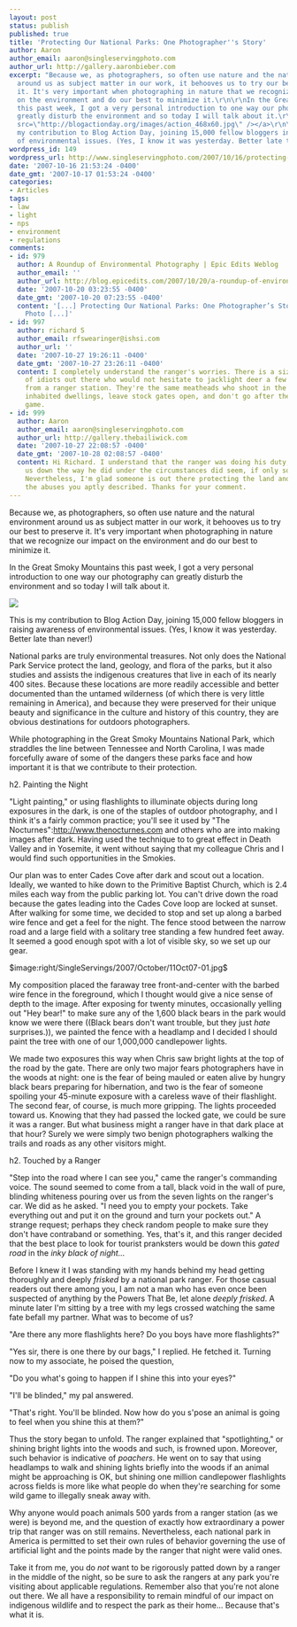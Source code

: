 ```yaml
---
layout: post
status: publish
published: true
title: 'Protecting Our National Parks: One Photographer''s Story'
author: Aaron
author_email: aaron@singleservingphoto.com
author_url: http://gallery.aaronbieber.com
excerpt: "Because we, as photographers, so often use nature and the natural environment
  around us as subject matter in our work, it behooves us to try our best to preserve
  it. It's very important when photographing in nature that we recognize our impact
  on the environment and do our best to minimize it.\r\n\r\nIn the Great Smoky Mountains
  this past week, I got a very personal introduction to one way our photography can
  greatly disturb the environment and so today I will talk about it.\r\n\r\n<a href=\"http://blogactionday.org\"><img
  src=\"http://blogactionday.org/images/action_468x60.jpg\" /></a>\r\n\r\nThis is
  my contribution to Blog Action Day, joining 15,000 fellow bloggers in raising awareness
  of environmental issues. (Yes, I know it was yesterday. Better late than never!)"
wordpress_id: 149
wordpress_url: http://www.singleservingphoto.com/2007/10/16/protecting-our-national-parks-one-photographers-story/
date: '2007-10-16 21:53:24 -0400'
date_gmt: '2007-10-17 01:53:24 -0400'
categories:
- Articles
tags:
- law
- light
- nps
- environment
- regulations
comments:
- id: 979
  author: A Roundup of Environmental Photography | Epic Edits Weblog
  author_email: ''
  author_url: http://blog.epicedits.com/2007/10/20/a-roundup-of-environmental-photography/
  date: '2007-10-20 03:23:55 -0400'
  date_gmt: '2007-10-20 07:23:55 -0400'
  content: '[...] Protecting Our National Parks: One Photographer’s Story Single-Serving
    Photo [...]'
- id: 997
  author: richard S
  author_email: rfswearinger@ishsi.com
  author_url: ''
  date: '2007-10-27 19:26:11 -0400'
  date_gmt: '2007-10-27 23:26:11 -0400'
  content: I completely understand the ranger's worries. There is a sizeable number
    of idiots out there who would not hesitate to jacklight deer a few hundred yards
    from a ranger station. They're the same meatheads who shoot in the direction of
    inhabited dwellings, leave stock gates open, and don't go after their wounded
    game.
- id: 999
  author: Aaron
  author_email: aaron@singleservingphoto.com
  author_url: http://gallery.thebailiwick.com
  date: '2007-10-27 22:08:57 -0400'
  date_gmt: '2007-10-28 02:08:57 -0400'
  content: Hi Richard. I understand that the ranger was doing his duty, but to shake
    us down the way he did under the circumstances did seem, if only somewhat, excessive.
    Nevertheless, I'm glad someone is out there protecting the land and wildlife from
    the abuses you aptly described. Thanks for your comment.
---
```

Because we, as photographers, so often use nature and the natural
environment around us as subject matter in our work, it behooves us to
try our best to preserve it. It's very important when photographing in
nature that we recognize our impact on the environment and do our best
to minimize it.

In the Great Smoky Mountains this past week, I got a very personal
introduction to one way our photography can greatly disturb the
environment and so today I will talk about it.

[![](http://blogactionday.org/images/action_468x60.jpg)](http://blogactionday.org)

This is my contribution to Blog Action Day, joining 15,000 fellow
bloggers in raising awareness of environmental issues. (Yes, I know it
was yesterday. Better late than never!)<span id="more"></span><span
id="more-149"></span>

National parks are truly environmental treasures. Not only does the
National Park Service protect the land, geology, and flora of the parks,
but it also studies and assists the indigenous creatures that live in
each of its nearly 400 sites. Because these locations are more readily
accessible and better documented than the untamed wilderness (of which
there is very little remaining in America), and because they were
preserved for their unique beauty and significance in the culture and
history of this country, they are obvious destinations for outdoors
photographers.

While photographing in the Great Smoky Mountains National Park, which
straddles the line between Tennessee and North Carolina, I was made
forcefully aware of some of the dangers these parks face and how
important it is that we contribute to their protection.

h2. Painting the Night

"Light painting," or using flashlights to illuminate objects during long
exposures in the dark, is one of the staples of outdoor photography, and
I think it's a fairly common practice; you'll see it used by "The
Nocturnes":http://www.thenocturnes.com and others who are into making
images after dark. Having used the technique to to great effect in Death
Valley and in Yosemite, it went without saying that my colleague Chris
and I would find such opportunities in the Smokies.

Our plan was to enter Cades Cove after dark and scout out a location.
Ideally, we wanted to hike down to the Primitive Baptist Church, which
is 2.4 miles each way from the public parking lot. You can't drive down
the road because the gates leading into the Cades Cove loop are locked
at sunset. After walking for some time, we decided to stop and set up
along a barbed wire fence and get a feel for the night. The fence stood
between the narrow road and a large field with a solitary tree standing
a few hundred feet away. It seemed a good enough spot with a lot of
visible sky, so we set up our gear.

\$image:right/SingleServings/2007/October/11Oct07-01.jpg\$

My composition placed the faraway tree front-and-center with the barbed
wire fence in the foreground, which I thought would give a nice sense of
depth to the image. After exposing for twenty minutes, occasionally
yelling out "Hey bear!" to make sure any of the 1,600 black bears in the
park would know we were there ((Black bears don't want trouble, but they
just _hate_ surprises.)), we painted the fence with a headlamp and I
decided I should paint the tree with one of our 1,000,000 candlepower
lights.

We made two exposures this way when Chris saw bright lights at the top
of the road by the gate. There are only two major fears photographers
have in the woods at night: one is the fear of being mauled or eaten
alive by hungry black bears preparing for hibernation, and two is the
fear of someone spoiling your 45-minute exposure with a careless wave of
their flashlight. The second fear, of course, is much more gripping. The
lights proceeded toward us. Knowing that they had passed the locked
gate, we could be sure it was a ranger. But what business might a ranger
have in that dark place at that hour? Surely we were simply two benign
photographers walking the trails and roads as any other visitors might.

h2. Touched by a Ranger

"Step into the road where I can see you," came the ranger's commanding
voice. The sound seemed to come from a tall, black void in the wall of
pure, blinding whiteness pouring over us from the seven lights on the
ranger's car. We did as he asked. "I need you to empty your pockets.
Take everything out and put it on the ground and turn your pockets out."
A strange request; perhaps they check random people to make sure they
don't have contraband or something. Yes, that's it, and this ranger
decided that the best place to look for tourist pranksters would be down
this _gated road_ in the _inky black of night..._

Before I knew it I was standing with my hands behind my head getting
thoroughly and deeply _frisked_ by a national park ranger. For those
casual readers out there among you, I am not a man who has even once
been suspected of anything by the Powers That Be, let alone _deeply
frisked_. A minute later I'm sitting by a tree with my legs crossed
watching the same fate befall my partner. What was to become of us?

"Are there any more flashlights here? Do you boys have more
flashlights?"

"Yes sir, there is one there by our bags," I replied. He fetched it.
Turning now to my associate, he poised the question,

"Do you what's going to happen if I shine this into your eyes?"

"I'll be blinded," my pal answered.

"That's right. You'll be blinded. Now how do you s'pose an animal is
going to feel when you shine this at them?"

Thus the story began to unfold. The ranger explained that
"spotlighting," or shining bright lights into the woods and such, is
frowned upon. Moreover, such behavior is indicative of *poachers*. He
went on to say that using headlamps to walk and shining lights briefly
into the woods if an animal might be approaching is OK, but shining one
million candlepower flashlights across fields is more like what people
do when they're searching for some wild game to illegally sneak away
with.

Why anyone would poach animals 500 yards from a ranger station (as we
were) is beyond me, and the question of exactly how extraordinary a
power trip that ranger was on still remains. Nevertheless, each national
park in America is permitted to set their own rules of behavior
governing the use of artificial light and the points made by the ranger
that night were valid ones.

Take it from me, you do _not_ want to be rigorously patted down by a
ranger in the middle of the night, so be sure to ask the rangers at any
park you're visiting about applicable regulations. Remember also that
you're not alone out there. We all have a responsibility to remain
mindful of our impact on indigenous wildlife and to respect the park as
their home... Because that's what it is.

